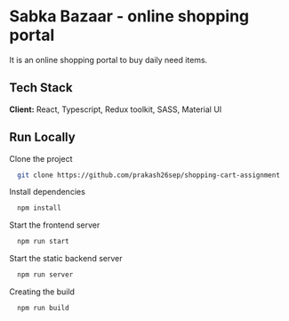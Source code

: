 # Sabka Bazaar - online shopping portal

It is an online shopping portal to buy daily need items.

## Tech Stack

**Client:** React, Typescript, Redux toolkit, SASS, Material UI

## Run Locally

Clone the project

```bash
  git clone https://github.com/prakash26sep/shopping-cart-assignment
```

Install dependencies

```bash
  npm install
```

Start the frontend server

```bash
  npm run start
```

Start the static backend server

```bash
  npm run server
```

Creating the build

```bash
  npm run build
```
